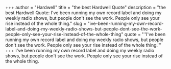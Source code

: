 +++
author = "Hardwell"
title = "the best Hardwell Quote"
description = "the best Hardwell Quote: I've been running my own record label and doing my weekly radio shows, but people don't see the work. People only see your rise instead of the whole thing."
slug = "ive-been-running-my-own-record-label-and-doing-my-weekly-radio-shows-but-people-dont-see-the-work-people-only-see-your-rise-instead-of-the-whole-thing"
quote = '''I've been running my own record label and doing my weekly radio shows, but people don't see the work. People only see your rise instead of the whole thing.'''
+++
I've been running my own record label and doing my weekly radio shows, but people don't see the work. People only see your rise instead of the whole thing.
